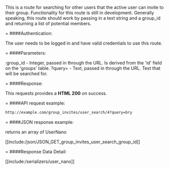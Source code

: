 <!-- --- title: GET /group_invites/user_search/:group_id -->

This is a route for searching for other users that the active user can invite to their group. Functionality for this route is still in development. Generally speaking, this route should work by passing in a text string and a group_id and returning a list of potential members.

=
####Authentication:

The user needs to be logged in and have valid credentials to use this route.

=
####Parameters:

:group_id - Integer, passed in through the URL. Is derived from the 'id' field on the 'groups' table.
?query= - Text, passed in through the URL. Text that will be searched for.

=
####Response:

This requests provides a <strong>HTML 200</strong> on success.

=
####API request example:
```html
http://example.com/group_invites/user_search/4?query=bry
```

=
####JSON response example:

returns an array of UserNano

[[include:/json/JSON_GET_group_invites_user_search_group_id]]

=
####Response Data Detail:

[[include:/serializers/user_nano]]